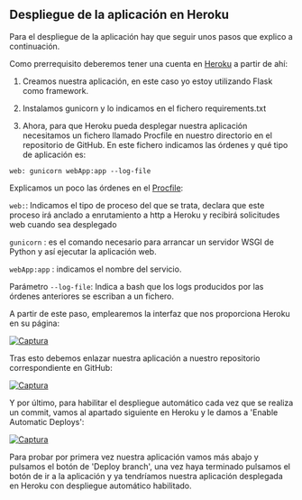 ## Despliegue de la aplicación en Heroku

Para el despliegue de la aplicación hay que seguir unos pasos que explico a continuación.

Como prerrequisito deberemos tener una cuenta en [Heroku](https://www.heroku.com/) a partir de ahí:

1. Creamos nuestra aplicación, en este caso yo estoy utilizando Flask como framework.

2. Instalamos gunicorn y lo indicamos en el fichero requirements.txt

3. Ahora, para que Heroku pueda desplegar nuestra aplicación necesitamos un fichero llamado Procfile en nuestro directorio en el repositorio de GitHub. En este fichero indicamos las órdenes y qué tipo de aplicación es:

`web: gunicorn webApp:app --log-file `

Explicamos un poco las órdenes en el [Procfile](https://github.com/aitorSDL/proyecto-iv-1819/blob/master/Procfile):

`web:`: Indicamos el tipo de proceso del que se trata, declara que este proceso irá anclado a enrutamiento a http a Heroku y recibirá solicitudes web cuando sea desplegado

`gunicorn` : es el comando necesario para arrancar un servidor WSGI de Python y así ejecutar la aplicación web.

`webApp:app` : indicamos el nombre del servicio.

Parámetro `--log-file`: Indica a bash que los logs producidos por las órdenes anteriores se escriban a un fichero.

A partir de este paso, emplearemos la interfaz que nos proporciona Heroku en su página:

[![Captura](https://i.postimg.cc/rwyj4ypT/Captura-de-pantalla-de-2018-11-26-11-37-49.png)](https://postimg.cc/PPc1sjZV)

Tras esto debemos enlazar nuestra aplicación a nuestro repositorio correspondiente en GitHub:

[![Captura](https://i.postimg.cc/gcD6ZVLw/Captura-de-pantalla-de-2018-11-26-11-45-18.png)](https://postimg.cc/9zDM3qpV)

Y por último, para habilitar el despliegue automático cada vez que se realiza un commit, vamos al apartado siguiente en Heroku y le damos a 'Enable Automatic Deploys':

[![Captura](https://i.postimg.cc/Xqp3X6yk/Captura-de-pantalla-de-2018-11-26-11-46-48.png)](https://postimg.cc/4HkjFMPY)

Para probar por primera vez nuestra aplicación vamos más abajo y pulsamos el botón de 'Deploy branch', una vez haya terminado pulsamos el botón de ir a la aplicación y ya tendríamos nuestra aplicación desplegada en Heroku con despliegue automático habilitado.

